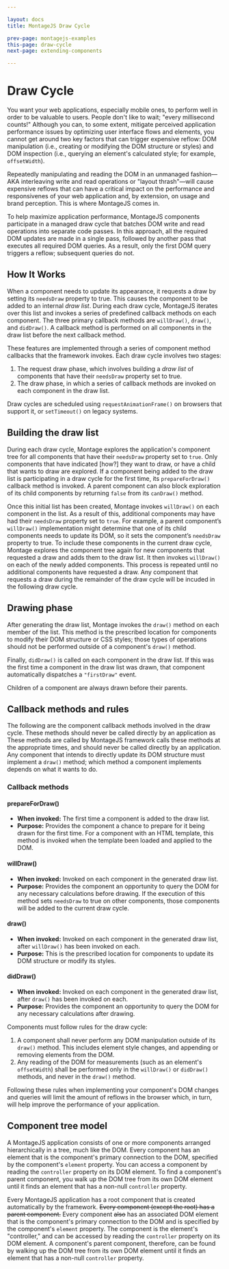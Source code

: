 ```yaml
---

layout: docs
title: MontageJS Draw Cycle

prev-page: montagejs-examples
this-page: draw-cycle
next-page: extending-components

---
```



# Draw Cycle

You want your web applications, especially mobile ones, to perform well in order to be valuable to users. People don't like to wait; "every millisecond counts!" Although you can, to some extent, mitigate perceived application performance issues by optimizing user interface flows and elements, you cannot get around two key factors that can trigger expensive reflow: DOM manipulation (i.e., creating or modifying the DOM structure or styles) and DOM inspection (i.e., querying an element's calculated style; for example, `offsetWidth`).

Repeatedly manipulating and reading the DOM in an unmanaged fashion—AKA interleaving write and read operations or "layout thrash"—will cause expensive reflows that can have a critical impact on the performance and responsivenes of your web application and, by extension, on usage and brand perception. This is where MontageJS comes in.

To help maximize application performance, MontageJS components participate in a managed draw cycle that batches DOM write and read operations into separate code passes. In this approach, all the required DOM updates are made in a single pass, followed by another pass that executes all required DOM queries. As a result, only the first DOM query triggers a reflow; subsequent queries do not.


## How It Works

When a component needs to update its appearance, it requests a draw by setting its `needsDraw` property to true. This causes the component to be added to an internal _draw list_. During each draw cycle, MontageJS iterates over this list and invokes a series of predefined callback methods on each component. The three primary callback methods are `willDraw()`, `draw()`, and `didDraw()`. A callback method is performed on all components in the draw list before the next callback method.

These features are implemented through a series of component method callbacks that the framework invokes. Each draw cycle involves two stages:

1. The request draw phase, which involves building a _draw list_ of components that have their `needsDraw` property set to true.
2. The draw phase, in which a series of callback methods are invoked on each component in the draw list.

Draw cycles are scheduled using `requestAnimationFrame()` on browsers that support it, or `setTimeout()` on legacy systems.


## Building the draw list

During each draw cycle, Montage explores the application's component tree for all components that have their `needsDraw` property set to `true`. Only components that have indicated [how?] they want to draw, or have a child that wants to draw are explored. If a component being added to the draw list is participating in a draw cycle for the first time, its `prepareForDraw()` callback method is invoked. A parent component can also block exploration of its child components by returning `false` from its `canDraw()` method.

Once this initial list has been created, Montage invokes `willDraw()` on each component in the list. As a result of this, additional components may have had their `needsDraw` property set to `true`. For example, a parent component’s `willDraw()` implementation might determine that one of its child components needs to update its DOM, so it sets the component’s `needsDraw` property to true. To include these components in the current draw cycle, Montage explores the component tree again for new components that requested a draw and adds them to the draw list. It then invokes `willDraw()` on each of the newly added components. This process is repeated until no additional components have requested a draw. Any component that requests a draw during the remainder of the draw cycle will be incuded in the following draw cycle.


## Drawing phase

After generating the draw list, Montage invokes the `draw()` method on each member of the list. This method is the prescribed location for components to modify their DOM structure or CSS styles; those types of operations should not be performed outside of a component's `draw()` method. 

Finally, `didDraw()` is called on each component in the draw list. If this was the first time a component in the draw list was drawn, that component automatically dispatches a `"firstDraw"` event.

Children of a component are always drawn before their parents.


## Callback methods and rules

The following are the component callback methods involved in the draw cycle. These methods should never be called directly by an application as These methods are called by MontageJS framework calls these methods at the appropriate times, and should never be called directly by an application. Any component that intends to directly update its DOM structure must implement a `draw()` method; which method a component implements depends on what it wants to do. 

### Callback methods

#### prepareForDraw()
* __When invoked:__ The first time a component is added to the draw list.
* __Purpose:__ Provides the component a chance to prepare for it being drawn for the first time. For a component with an HTML template, this method is invoked when the template been loaded and applied to the DOM.

#### willDraw()
* __When invoked:__ Invoked on each component in the generated draw list.
* __Purpose:__ Provides the component an opportunity to query the DOM for any necessary calculations before drawing. If the execution of this method sets `needsDraw` to true on other components, those components will be added to the current draw cycle.

#### draw()
* __When invoked:__ Invoked on each component in the generated draw list, after `willDraw()` has been invoked on each.
* __Purpose:__ This is the prescribed location for components to update its DOM structure or modify its styles.

#### didDraw()
* __When invoked:__ Invoked on each component in the generated draw list, after `draw()` has been invoked on each.
* __Purpose:__ Provides the component an opportunity to query the DOM for any necessary calculations after drawing.

Components must follow rules for the draw cycle:

1. A component shall never perform any DOM manipulation outside of its `draw()` method. This includes element style changes, and appending or removing elements from the DOM.
2. Any reading of the DOM for measurements (such as an element's `offsetWidth`) shall  be performed only in the `willDraw()` or `didDraw()` methods, and never in the `draw()` method.

Following these rules when implementing your component's DOM changes and queries will limit the amount of reflows in the browser which, in turn, will help improve the performance of your application.


## Component tree model

A MontageJS application consists of one or more components arranged hierarchically in a tree, much like the DOM. Every component has an element that is the component's primary connection to the DOM, specified by the component's `element` property. You can access a component by reading the `controller` property on its DOM element. To find a component's parent component, you walk up the DOM tree from its own DOM element until it finds an element that has a non-null `controller` property.

Every MontageJS application has a root component that is created automatically by the framework. ~~Every component (except the root) has a parent component.~~ Every component ~~also~~ has an associated DOM element that is the component's primary connection to the DOM and is specified by the component's `element` property. The component is the element's "controller," and can be accessed by reading the `controller` property on its DOM element. A component's parent component, therefore, can be found by walking up the DOM tree from its own DOM element until it finds an element that has a non-null `controller` property.
